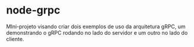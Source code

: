 # node-grpc
MIni-projeto visando criar dois exemplos de uso da arquitetura gRPC,  um demonstrando o gRPC rodando no lado do servidor e um outro no lado do cliente.
